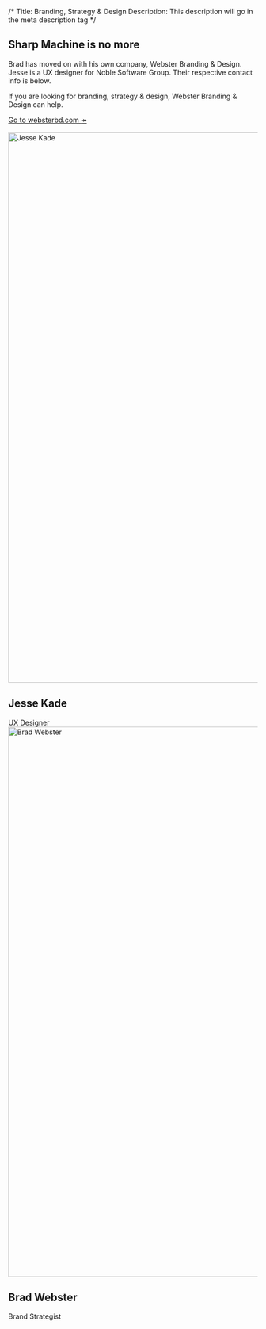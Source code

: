 /*
Title: Branding, Strategy &amp; Design
Description: This description will go in the meta description tag
*/

<section class="text-center">
	<div class="container">
		<h2 class="headline">Sharp Machine is no more</h2>
		<div class="row">
			<div class="col-md-8 col-md-offset-2">
				<p class="text-center lead libre">Brad has moved on with his own company, Webster Branding &amp; Design. Jesse is a UX designer for Noble Software Group. Their respective contact info is below.</p>
				<p class="text-center lead libre">If you are looking for branding, strategy &amp; design, Webster Branding &amp; Design can help.</p>
				<a href="http://websterbd.com" class="btn btn-red btn-lg" role="button">Go to websterbd.com <span class="right-arrow">↠</span></a><br>
				<br>
			</div>
		</div>
		<div class="row">
			<div class="col-sm-6">
				<div class="person">
					<img src="themes/smm/img/jesse.jpg" class="img-responsive" alt="Jesse Kade" width="1110" height="1110">
					<div class="person-info">
						<h2>Jesse Kade</h2>
						<div class="position">UX Designer</div>
						<div class="personal-contact">
							<a href="http://www.facebook.com/jessekadegettinpaid"><i class="fa fa-facebook"></i></a>
							<a href="https://www.instagram.com/jessekade" rel="publisher"><i class="fa fa-instagram"></i></a>
							<a href="mailto:jessekade@gmail.com"><i class="fa fa-envelope"></i></a>
							<a href="http://jessekade.com"><i class="fa fa-globe"></i></a>
						</div>
					</div>
				</div>
			</div>
			<div class="col-sm-6">
				<div class="person">
					<img src="themes/smm/img/brad.jpg" class="img-responsive" alt="Brad Webster" width="1110" height="1110">
					<div class="person-info">
						<h2>Brad Webster</h2>
						<div class="position">Brand Strategist</div>
						<div class="personal-contact">
							<a href="mailto:brad@sharpmachinemedia.com"><i class="fa fa-envelope"></i></a>
							<a href="http://websterbd.com"><i class="fa fa-globe"></i></a>
						</div>
					</div>
				</div>
			</div>
		</div>
	</div>
</section>
